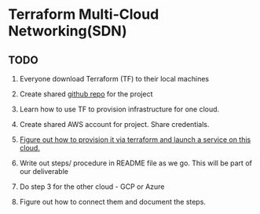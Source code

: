 # Terraform Multi-Cloud Networking(SDN)

## TODO
1. Everyone download Terraform (TF) to their local machines 

3. Create shared [github repo](https://github.com/joshua-Evans-1/terraform-multi-cloud) for the project 

1. Learn how to use TF to provision infrastructure for one cloud.

2. Create shared AWS account for project. Share credentials.

3.  [Figure out how to provision it via terraform and launch a service on this cloud.](https://developer.hashicorp.com/terraform/intro) 

4. Write out steps/ procedure in README file as we go. This will be part of our deliverable

5. Do step 3 for the other cloud - GCP or Azure

6. Figure out how to connect them and document the steps.

